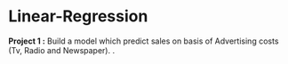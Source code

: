 # Linear-Regression
**Project 1 :** Build a model which predict sales on basis of Advertising costs (Tv, Radio and Newspaper). \.

